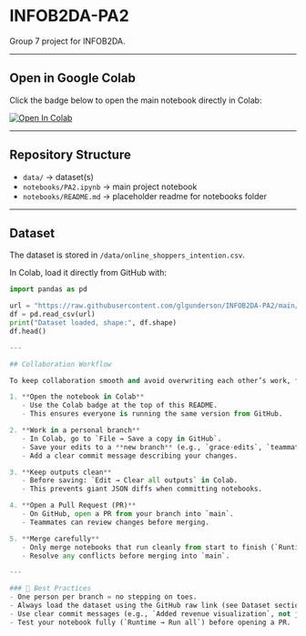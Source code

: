 # INFOB2DA-PA2

Group 7 project for INFOB2DA.

---

## Open in Google Colab
Click the badge below to open the main notebook directly in Colab:

[![Open In Colab](https://colab.research.google.com/assets/colab-badge.svg)](https://colab.research.google.com/github/glgunderson/INFOB2DA-PA2/blob/main/notebooks/PA2.ipynb)

---

## Repository Structure
- `data/` → dataset(s)  
- `notebooks/PA2.ipynb` → main project notebook  
- `notebooks/README.md` → placeholder readme for notebooks folder  

---

## Dataset
The dataset is stored in `/data/online_shoppers_intention.csv`.

In Colab, load it directly from GitHub with:

```python
import pandas as pd

url = "https://raw.githubusercontent.com/glgunderson/INFOB2DA-PA2/main/data/online_shoppers_intention.csv"
df = pd.read_csv(url)
print("Dataset loaded, shape:", df.shape)
df.head()

---

## Collaboration Workflow

To keep collaboration smooth and avoid overwriting each other’s work, follow this process:

1. **Open the notebook in Colab**
   - Use the Colab badge at the top of this README.
   - This ensures everyone is running the same version from GitHub.

2. **Work in a personal branch**
   - In Colab, go to `File → Save a copy in GitHub`.
   - Save your edits to a **new branch** (e.g., `grace-edits`, `teammate1-eda`, `modeling-branch`).
   - Add a clear commit message describing your changes.

3. **Keep outputs clean**
   - Before saving: `Edit → Clear all outputs` in Colab.
   - This prevents giant JSON diffs when committing notebooks.

4. **Open a Pull Request (PR)**
   - On GitHub, open a PR from your branch into `main`.
   - Teammates can review changes before merging.

5. **Merge carefully**
   - Only merge notebooks that run cleanly from start to finish (`Runtime → Run all` in Colab).
   - Resolve any conflicts before merging into `main`.

---

### 🔹 Best Practices
- One person per branch = no stepping on toes.
- Always load the dataset using the GitHub raw link (see Dataset section).
- Use clear commit messages (e.g., `Added revenue visualization`, not just `Update`).
- Test your notebook fully (`Runtime → Run all`) before opening a PR.
